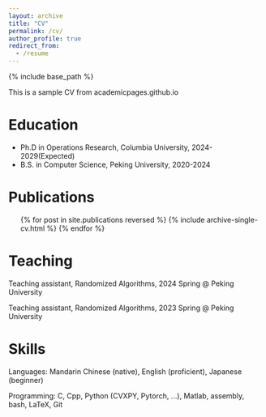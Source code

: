 ```yaml
---
layout: archive
title: "CV"
permalink: /cv/
author_profile: true
redirect_from:
  - /resume
---
```


{% include base_path %}

This is a sample CV from academicpages.github.io

Education
======
* Ph.D in Operations Research, Columbia University, 2024-2029(Expected)
* B.S. in Computer Science, Peking University, 2020-2024

<!-- Work experience
======
* Spring 2024: Academic Pages Collaborator
  * Github University
  * Duties includes: Updates and improvements to template
  * Supervisor: The Users

* Fall 2015: Research Assistant
  * Github University
  * Duties included: Merging pull requests
  * Supervisor: Professor Hub

* Summer 2015: Research Assistant
  * Github University
  * Duties included: Tagging issues
  * Supervisor: Professor Git -->

Publications
======
  <ul>{% for post in site.publications reversed %}
    {% include archive-single-cv.html %}
  {% endfor %}</ul>
  

<!-- Talks
======
  <ul>{% for post in site.talks reversed %}
    {% include archive-single-talk-cv.html  %}
  {% endfor %}</ul> -->
  
Teaching
======

Teaching assistant, Randomized Algorithms, 2024 Spring @ Peking University

Teaching assistant, Randomized Algorithms, 2023 Spring @ Peking University

  <!-- <ul>{% for post in site.teaching reversed %}
    {% include archive-single-cv.html %}
  {% endfor %}</ul> -->
  
<!-- Service and leadership
======
* Currently signed in to 43 different slack teams -->

Skills
======
Languages: Mandarin Chinese (native), English (proficient), Japanese (beginner)

Programming: C, Cpp, Python (CVXPY, Pytorch, ...), Matlab, assembly, bash, LaTeX, Git